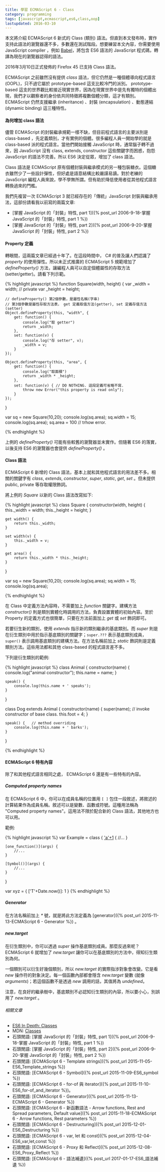 ```yaml
---
title: 學習 ECMAScript 6 - Class
category: programming
tags: [javascript,ecmascript,es6,class,oop]
lastupdated: 2016-03-10
---
```


本文將介紹 ECMAScript 6 新式的 Class (類別) 語法。但直到本文發布時，實作支持此語法的瀏覽器還不多，多數還在測試階段。想要練習本文內容，你需要使用 JavaScript compiler ，例如 [Babel](http://babeljs.io/)，將包含 ES6 語法的 JavaScript 程式碼，轉譯為現在的瀏覽器認得的語法。

<div class="note">
2016年3月10日正式發佈的 Firefox 45 已支持 Class 語法。
</div>

ECMAScript 之前雖然沒有提供 <dfn>class</dfn> 語法，但它仍然是一種個體導向程式語言(OOPL)，只不過它屬於 prototype-based 這支比較冷門的派別。 prototype-based 這支的世界觀比較接近現實世界，因為在現實世界中是先有獨特的個體出現，我們才以觀察者的身份依共同特徵將複數個體分類，這才有類別。ECMAScript 仍然支援繼承 (inheritance) 、封裝 (encapsulation) 、動態連結 (dynamic binding) 這三種特性。

<!--more-->

#### 為何增加 class 語法

儘管 ECMAScript 的封裝繼承規範一樣不缺，但目前程式語言的主要派別是 class-based ，先定義類別，才有實例的個體。很多編程人員一開始學的就是 class-based 派的程式語言。當他們開始接觸 JavaScript 時，通常腦子轉不過來，因 JavaScript 沒有 class, extends, constructor 這些關鍵字而困惑，抱怨 JavaScript 的語法不完善。所以 ES6 決定從眾，增加了 class 語法。

Class 語法是 ECMAScript 原有個體封裝與繼承模式的另一種包裝糖衣。這個糖衣雖然少了一些設計彈性，但好處是語意結構比較嚴謹易讀。對於老練的 JavaScript 編程人員來說，學不學無所謂。但有助於降低使用者從其他程式語言轉換過來的門檻。

我們先複習一次 ECMAScript 3 就已經存在的「傳統」JavaScript 封裝與繼承用法，這部份請看我以前寫的兩篇文章:

* [掌握 JavaScript 的「封裝」特性, part 1]({% post_url 2006-9-18-掌握 JavaScript 的「封裝」特性, part 1 %})
* [掌握 JavaScript 的「封裝」特性, part 2]({% post_url 2006-9-20-掌握 JavaScript 的「封裝」特性, part 2 %})

#### Property 定義

轉眼間，這兩篇文章已經過十年了。在這段時間中， C# 的普及讓人們認識了 <dfn>property</dfn> 的使用彈性。所以未正式推廣的 ECMAScript 5 規範增加了 <dfn>defineProperty()</dfn> 方法，讓編程人員可以自定個體屬性的存取方法 (setter/getter)。請看下列示範。

{% highlight javascript %}
function Square(width, height)
{
    var _width = width;     // private
    var _height = height;

    // defineProperty() 第2個參數，是屬性名稱(字串)
    // 第3個參數是屬性存取方法表， get 定義取值方法(getter), set 定義存值方法(setter)
    Object.defineProperty(this, "width", {
        get: function() {
            console.log("取 getter")
            return _width;
        },
        set: function(v) {
            console.log("存 setter", v);
            _width = v;
        }
    });

    Object.defineProperty(this, "area", {
        get: function() {
            console.log("取面積")
            return _width * _height;
        },
        set: function(v) { // DO NOTHING. 這段定義可省略不寫.
            throw new Error("this property is read only");
        }
    });
}

var sq = new Square(10,20);
console.log(sq.area);
sq.width = 15;
console.log(sq.area);
sq.area = 100 // trhow error.

{% endhighlight %}

上例的 <dfn>defineProperty()</dfn> 可能有些較舊的瀏覽器並未實作。但隨著 ES6 的落實，以後支持 ES6 的瀏覽器也會提供 <dfn>defineProperty()</dfn> 。

#### Class 語法

ECMAScript 6 新增的 Class 語法，基本上就和其他程式語言的用法差不多。相關的關鍵字有 <dfn>class</dfn>, <dfn>extends</dfn>, <dfn>constructor</dfn>, <dfn>super</dfn>, <dfn>static</dfn>, <dfn>get</dfn>, <dfn>set</dfn> 。但未提供 public, private 等存取權限飾詞。

將上例的 <var>Square</var> 以新的 Class 語法改寫如下:

{% highlight javascript %}
class Square
{
    constructor(width, height) {
        this._width = width;
        this._height = height;
    }

    get width() {
        return this._width;
    }

    set width(v) {
        this._width = v;
    }

    get area() {
        return this._width * this._height;
    }
}

var sq = new Square(10,20);
console.log(sq.area);
sq.width = 15;
console.log(sq.area);

{% endhighlight %}

在 Class 中定義方法內容時，不需要加上 <dfn>function</dfn> 關鍵字。建構方法 <var>constructor()</var> 則是類別實體化時調用的方法，負責設置實體的初始內容。至於 Property 的定義方式也很簡單，只要在方法前面加上 <dfn>get</dfn> 或 <dfn>set</dfn> 飾詞即可。

若要衍生新的類別，使用 <dfn>extends</dfn> 指示新的類別繼承的基底類別。而 <dfn>super</dfn> 則是在衍生類別中用於指示基底類別的關鍵字；<code>super.???</code> 表示基底類別成員，<code>super()</code> 表示調用基底類別的建構方法。在方法名稱前加上 <dfn>static</dfn> 飾詞則是定義類別方法。這些用法都和其他 class-based 的程式語言差不多。

下列是衍生類別的範例:

{% highlight javascript %}
class Animal
{
    constructor(name) {
        console.log("animal constructor");
        this.name = name;
    }

    speak() {
        console.log(this.name + ' speaks');
    }
}

class Dog extends Animal
{
    constructor(name) {
        super(name);  // invoke constructor of base class.
        this.foot = 4;
    }

    speak() {   // method overriding
        console.log(this.name + ' barks');
    }
}

{% endhighlight %}

#### ECMAScript 6 特有內容

除了和其他程式語言相同之處， ECMAScript 6 還是有一些特有的內容。

##### Computed property names

在 ECMAScript 6 中，你可以在成員名稱的位置用 <code>[ ]</code> 包住一段敘述，將敘述的計算結果作為成員名稱。敘述可以是變數、函數或符號。這種用法稱為 "Computed property names"。這用法不限於配合新的 Class 語法，其他地方也可以用。

範例:

{% highlight javascript %}
var Example = class {
    ['a'+1](args) {
        //...
    }

    [one_function()](args) {
        //...
    }

    [Symbol()](args) {
        //...
    }
}

var xyz = {
    ['T'+Date.now()]: 1
}
{% endhighlight %}

##### Generator

在方法名稱前加上 <em>*</em> 號，就是將此方法定義為 [generator]({% post_url 2015-11-13-ECMAScript 6 - Generator %}) 。

##### new.target

在衍生類別中，你可以透過 <dfn>super</dfn> 操作基底類別成員。那麼反過來呢？ ECMAScript 6 就增加了 <var>new.target</var> 讓你可以在基底類別的方法中，得知衍生類別為何。

一個類別可以衍生好幾個類別，所以 <var>new.target</var>  的實際指涉對象會改變。它是看 <dfn>new</dfn> 操作符的對象決定。每一個函數內部都會隱含 <var>new.target</var> 變數 (就像 <var>arguments</var>)；若這個函數不是透過 <dfn>new</dfn> 調用的話，其值將為 <dfn>undefined</dfn>。

注意，在良好的繼承樹中，基底類別不必認知衍生類別的內容，所以要小心，別誤用了 <var>new.target</var> 。

###### 相關文章

* [ES6 In Depth: Classes](https://hacks.mozilla.org/2015/07/es6-in-depth-classes/)
* MDN: [Classes](https://developer.mozilla.org/en-US/docs/Web/JavaScript/Reference/Classes)
* 石頭閒語: [掌握 JavaScript 的「封裝」特性, part 1]({% post_url 2006-9-18-掌握 JavaScript 的「封裝」特性, part 1 %})
* 石頭閒語: [掌握 JavaScript 的「封裝」特性, part 2]({% post_url 2006-9-20-掌握 JavaScript 的「封裝」特性, part 2 %})
* 石頭閒語: [ECMAScript 6 - Template strings]({% post_url 2015-11-05-ES6_Template_strings %})
* 石頭閒語: [ECMAScript 6 - Symbol]({% post_url 2015-11-09-ES6_symbol %})
* 石頭閒語: [ECMAScript 6 - for-of 與 iterator]({% post_url 2015-11-10-ES6_for-of_and_iterator %})。
* 石頭閒語: [ECMAScript 6 - Generator]({% post_url 2015-11-13-ECMAScript 6 - Generator %})
* 石頭閒語: [ECMAScript 6 - 新函數語法 - Arrow functions, Rest and Spread parameters, Default value]({% post_url 2015-11-18-ECMAScript 6 - Arrow functions, Rest parameters %})
* 石頭閒語: [ECMAScript 6 - Destructuring]({% post_url 2015-12-01-ES6_Destructuring %})
* 石頭閒語: [ECMAScript 6 - var, let 和 const]({% post_url 2015-12-04-ES6_var,let,const %})
* 石頭閒語: [ECMAScript 6 - Proxy 和 Reflect]({% post_url 2015-12-08-ES6_Proxy_Reflect %})
* 石頭閒語: [ECMAScript 6 - 語法補遺]({% post_url 2017-01-17-ES6_語法補遺 %})
